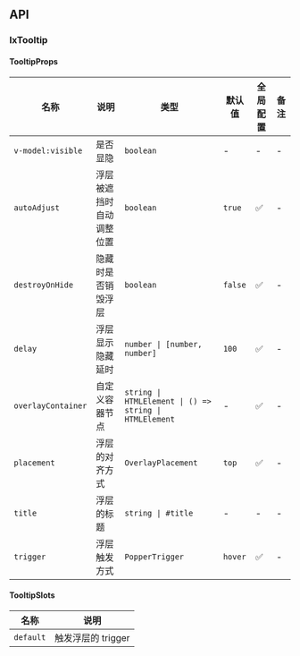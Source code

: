 ## API

### IxTooltip

#### TooltipProps

| 名称 | 说明 | 类型  | 默认值 | 全局配置 | 备注 |
| --- | --- | --- | --- | --- | --- |
| `v-model:visible` | 是否显隐 | `boolean` | - | - | - |
| `autoAdjust` | 浮层被遮挡时自动调整位置 | `boolean` | `true` | ✅ | - |
| `destroyOnHide` | 隐藏时是否销毁浮层 | `boolean` | `false` | ✅ | - |
| `delay` | 浮层显示隐藏延时 | `number \| [number, number]` | `100` | ✅ | - |
| `overlayContainer` | 自定义容器节点 | `string \| HTMLElement \| () => string \| HTMLElement` | - | ✅ | - |
| `placement` | 浮层的对齐方式 | `OverlayPlacement` | `top` | ✅ | - |
| `title` | 浮层的标题 | `string \| #title` | - | - | - |
| `trigger` | 浮层触发方式 | `PopperTrigger` | `hover` | ✅ | - |

#### TooltipSlots

| 名称 | 说明 |
| --- | --- |
| `default` | 触发浮层的 trigger |
